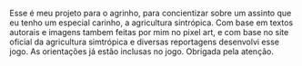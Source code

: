 Esse é meu projeto para o agrinho, para concientizar sobre um assinto que eu tenho um especial carinho, a agricultura sintrópica. 
Com base em textos autorais e imagens tambem feitas por mim no pixel art, e com base no site oficial da agricultura simtrópica e diversas reportagens desenvolvi esse jogo.
As orientações já estão inclusas no jogo. Obrigada pela atenção.

